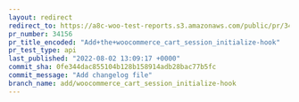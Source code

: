 ```yaml
---
layout: redirect
redirect_to: https://a8c-woo-test-reports.s3.amazonaws.com/public/pr/34156/api/index.html
pr_number: 34156
pr_title_encoded: "Add+the+woocommerce_cart_session_initialize-hook"
pr_test_type: api
last_published: "2022-08-02 13:09:17 +0000"
commit_sha: 0fe344dac855104b128b158914adb28bac77b5fc
commit_message: "Add changelog file"
branch_name: add/woocommerce_cart_session_initialize-hook
---
```

